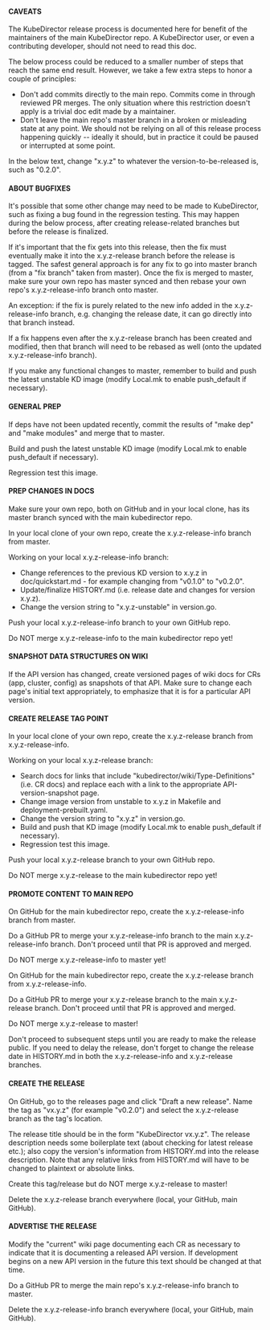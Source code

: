 #### CAVEATS

The KubeDirector release process is documented here for benefit of the maintainers of the main KubeDirector repo. A KubeDirector user, or even a contributing developer, should not need to read this doc.

The below process could be reduced to a smaller number of steps that reach the same end result. However, we take a few extra steps to honor a couple of principles:
* Don't add commits directly to the main repo. Commits come in through reviewed PR merges. The only situation where this restriction doesn't apply is a trivial doc edit made by a maintainer.
* Don't leave the main repo's master branch in a broken or misleading state at any point. We should not be relying on all of this release process happening quickly -- ideally it should, but in practice it could be paused or interrupted at some point.

In the below text, change "x.y.z" to whatever the version-to-be-released is, such as "0.2.0".

#### ABOUT BUGFIXES

It's possible that some other change may need to be made to KubeDirector, such as fixing a bug found in the regression testing. This may happen during the below process, after creating release-related branches but before the release is finalized.

If it's important that the fix gets into this release, then the fix must eventually make it into the x.y.z-release branch before the release is tagged. The safest general approach is for any fix to go into master branch (from a "fix branch" taken from master). Once the fix is merged to master, make sure your own repo has master synced and then rebase your own repo's x.y.z-release-info branch onto master.

An exception: if the fix is purely related to the new info added in the x.y.z-release-info branch, e.g. changing the release date, it can go directly into that branch instead.

If a fix happens even after the x.y.z-release branch has been created and modified, then that branch will need to be rebased as well (onto the updated x.y.z-release-info branch).

If you make any functional changes to master, remember to build and push the latest unstable KD image (modify Local.mk to enable push_default if necessary).

#### GENERAL PREP

If deps have not been updated recently, commit the results of "make dep" and "make modules" and merge that to master.

Build and push the latest unstable KD image (modify Local.mk to enable push_default if necessary).

Regression test this image.

#### PREP CHANGES IN DOCS

Make sure your own repo, both on GitHub and in your local clone, has its master branch synced with the main kubedirector repo.

In your local clone of your own repo, create the x.y.z-release-info branch from master.

Working on your local x.y.z-release-info branch:
* Change references to the previous KD version to x.y.z in doc/quickstart.md - for example changing from "v0.1.0" to "v0.2.0".
* Update/finalize HISTORY.md (i.e. release date and changes for version x.y.z).
* Change the version string to "x.y.z-unstable" in version.go.

Push your local x.y.z-release-info branch to your own GitHub repo.

Do NOT merge x.y.z-release-info to the main kubedirector repo yet!

#### SNAPSHOT DATA STRUCTURES ON WIKI

If the API version has changed, create versioned pages of wiki docs for CRs (app, cluster, config) as snapshots of that API. Make sure to change each page's initial text appropriately, to emphasize that it is for a particular API version.

#### CREATE RELEASE TAG POINT

In your local clone of your own repo, create the x.y.z-release branch from x.y.z-release-info.

Working on your local x.y.z-release branch:
* Search docs for links that include "kubedirector/wiki/Type-Definitions" (i.e. CR docs) and replace each with a link to the appropriate API-version-snapshot page.
* Change image version from unstable to x.y.z in Makefile and deployment-prebuilt.yaml.
* Change the version string to "x.y.z" in version.go.
* Build and push that KD image (modify Local.mk to enable push_default if necessary).
* Regression test this image.

Push your local x.y.z-release branch to your own GitHub repo.

Do NOT merge x.y.z-release to the main kubedirector repo yet!

#### PROMOTE CONTENT TO MAIN REPO

On GitHub for the main kubedirector repo, create the x.y.z-release-info branch from master.

Do a GitHub PR to merge your x.y.z-release-info branch to the main x.y.z-release-info branch. Don't proceed until that PR is approved and merged.

Do NOT merge x.y.z-release-info to master yet!

On GitHub for the main kubedirector repo, create the x.y.z-release branch from x.y.z-release-info.

Do a GitHub PR to merge your x.y.z-release branch to the main x.y.z-release branch. Don't proceed until that PR is approved and merged.

Do NOT merge x.y.z-release to master!

Don't proceed to subsequent steps until you are ready to make the release public. If you need to delay the release, don't forget to change the release date in HISTORY.md in both the x.y.z-release-info and x.y.z-release branches.

#### CREATE THE RELEASE

On GitHub, go to the releases page and click "Draft a new release". Name the tag as "vx.y.z" (for example "v0.2.0") and select the x.y.z-release branch as the tag's location.

The release title should be in the form "KubeDirector vx.y.z". The release description needs some boilerplate text (about checking for latest release etc.); also copy the version's information from HISTORY.md into the release description. Note that any relative links from HISTORY.md will have to be changed to plaintext or absolute links.

Create this tag/release but do NOT merge x.y.z-release to master!

Delete the x.y.z-release branch everywhere (local, your GitHub, main GitHub).

#### ADVERTISE THE RELEASE

Modify the "current" wiki page documenting each CR as necessary to indicate that it is documenting a released API version. If development begins on a new API version in the future this text should be changed at that time.

Do a GitHub PR to merge the main repo's x.y.z-release-info branch to master.

Delete the x.y.z-release-info branch everywhere (local, your GitHub, main GitHub).
